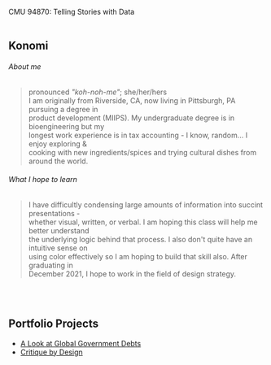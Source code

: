 CMU 94870: Telling Stories with Data
<br><br>

## Konomi
###### About me
> pronounced _"koh-noh-me"_; she/her/hers <br>
> I am originally from Riverside, CA, now living in Pittsburgh, PA pursuing a degree in <br>
> product development (MIIPS). My undergraduate degree is in bioengineering but my <br> 
> longest work experience is in tax accounting - I know, random... I enjoy exploring & <br>
> cooking with new ingredients/spices and trying cultural dishes from around the world. <br>

###### What I hope to learn
> I have difficultly condensing large amounts of information into succint presentations - <br>
> whether visual, written, or verbal. I am hoping this class will help me better understand <br>
> the underlying logic behind that process. I also don't quite have an intuitive sense on <br>
> using color effectively so I am hoping to build that skill also. After graduating in <br>
> December 2021, I hope to work in the field of design strategy.

<br><br>
## Portfolio Projects
* [A Look at Global Government Debts](https://konomi-n.github.io/Portfolio/a2)
* [Critique by Design](https://konomi-n.github.io/Portfolio/a3-a4)
